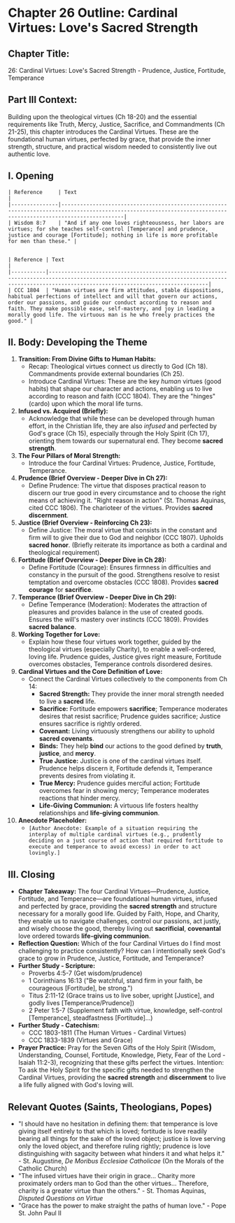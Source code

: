 # Chapter 26 Outline: Cardinal Virtues: Love's Sacred Strength

## Chapter Title:
26: Cardinal Virtues: Love's Sacred Strength - Prudence, Justice, Fortitude, Temperance

## Part III Context:
Building upon the theological virtues (Ch 18-20) and the essential requirements like Truth, Mercy, Justice, Sacrifice, and Commandments (Ch 21-25), this chapter introduces the Cardinal Virtues. These are the foundational human virtues, perfected by grace, that provide the inner strength, structure, and practical wisdom needed to consistently live out authentic love.

## I. Opening


    | Reference     | Text                                                                                                                                                           |
    |---------------|----------------------------------------------------------------------------------------------------------------------------------------------------------------|
    | Wisdom 8:7    | "And if any one loves righteousness, her labors are virtues; for she teaches self-control [Temperance] and prudence, justice and courage [Fortitude]; nothing in life is more profitable for men than these." |


    | Reference | Text                                                                                                                                                                                          |
    |-----------|-----------------------------------------------------------------------------------------------------------------------------------------------------------------------------------------------|
    | CCC 1804  | "Human virtues are firm attitudes, stable dispositions, habitual perfections of intellect and will that govern our actions, order our passions, and guide our conduct according to reason and faith. They make possible ease, self-mastery, and joy in leading a morally good life. The virtuous man is he who freely practices the good." |

## II. Body: Developing the Theme

1.  **Transition: From Divine Gifts to Human Habits:**
    *   Recap: Theological virtues connect us directly to God (Ch 18). Commandments provide external boundaries (Ch 25).
    *   Introduce Cardinal Virtues: These are the key *human* virtues (good habits) that shape our character and actions, enabling us to live according to reason and faith (CCC 1804). They are the "hinges" (cardo) upon which the moral life turns.
2.  **Infused vs. Acquired (Briefly):**
    *   Acknowledge that while these can be developed through human effort, in the Christian life, they are also *infused* and perfected by God's grace (Ch 15), especially through the Holy Spirit (Ch 17), orienting them towards our supernatural end. They become **sacred strength**.
3.  **The Four Pillars of Moral Strength:**
    *   Introduce the four Cardinal Virtues: Prudence, Justice, Fortitude, Temperance.
4.  **Prudence (Brief Overview - Deeper Dive in Ch 27):**
    *   Define Prudence: The virtue that disposes practical reason to discern our true good in every circumstance and to choose the right means of achieving it. "Right reason in action" (St. Thomas Aquinas, cited CCC 1806). The charioteer of the virtues. Provides **sacred discernment**.
5.  **Justice (Brief Overview - Reinforcing Ch 23):**
    *   Define Justice: The moral virtue that consists in the constant and firm will to give their due to God and neighbor (CCC 1807). Upholds **sacred honor**. (Briefly reiterate its importance as both a cardinal and theological requirement).
6.  **Fortitude (Brief Overview - Deeper Dive in Ch 28):**
    *   Define Fortitude (Courage): Ensures firmness in difficulties and constancy in the pursuit of the good. Strengthens resolve to resist temptation and overcome obstacles (CCC 1808). Provides **sacred courage** for **sacrifice**.
7.  **Temperance (Brief Overview - Deeper Dive in Ch 29):**
    *   Define Temperance (Moderation): Moderates the attraction of pleasures and provides balance in the use of created goods. Ensures the will's mastery over instincts (CCC 1809). Provides **sacred balance**.
8.  **Working Together for Love:**
    *   Explain how these four virtues work together, guided by the theological virtues (especially Charity), to enable a well-ordered, loving life. Prudence guides, Justice gives right measure, Fortitude overcomes obstacles, Temperance controls disordered desires.
9.  **Cardinal Virtues and the Core Definition of Love:**
    *   Connect the Cardinal Virtues collectively to the components from Ch 14:
        *   **Sacred Strength:** They provide the inner moral strength needed to live a **sacred** life.
        *   **Sacrifice:** Fortitude empowers **sacrifice**; Temperance moderates desires that resist sacrifice; Prudence guides sacrifice; Justice ensures sacrifice is rightly ordered.
        *   **Covenant:** Living virtuously strengthens our ability to uphold **sacred covenants**.
        *   **Binds:** They help **bind** our actions to the good defined by **truth**, **justice**, and **mercy**.
        *   **True Justice:** Justice is one of the cardinal virtues itself. Prudence helps discern it, Fortitude defends it, Temperance prevents desires from violating it.
        *   **True Mercy:** Prudence guides merciful action; Fortitude overcomes fear in showing mercy; Temperance moderates reactions that hinder mercy.
        *   **Life-Giving Communion:** A virtuous life fosters healthy relationships and **life-giving communion**.
10. **Anecdote Placeholder:**
    *   `[Author Anecdote: Example of a situation requiring the interplay of multiple cardinal virtues (e.g., prudently deciding on a just course of action that required fortitude to execute and temperance to avoid excess) in order to act lovingly.]`

## III. Closing

*   **Chapter Takeaway:** The four Cardinal Virtues—Prudence, Justice, Fortitude, and Temperance—are foundational human virtues, infused and perfected by grace, providing the **sacred strength** and structure necessary for a morally good life. Guided by Faith, Hope, and Charity, they enable us to navigate challenges, control our passions, act justly, and wisely choose the good, thereby living out **sacrificial**, **covenantal** love ordered towards **life-giving communion**.
*   **Reflection Question:** Which of the four Cardinal Virtues do I find most challenging to practice consistently? How can I intentionally seek God's grace to grow in Prudence, Justice, Fortitude, and Temperance?
*   **Further Study - Scripture:**
    *   Proverbs 4:5-7 (Get wisdom/prudence)
    *   1 Corinthians 16:13 ("Be watchful, stand firm in your faith, be courageous [Fortitude], be strong.")
    *   Titus 2:11-12 (Grace trains us to live sober, upright [Justice], and godly lives [Temperance/Prudence])
    *   2 Peter 1:5-7 (Supplement faith with virtue, knowledge, self-control [Temperance], steadfastness [Fortitude]...)
*   **Further Study - Catechism:**
    *   CCC 1803-1811 (The Human Virtues - Cardinal Virtues)
    *   CCC 1833-1839 (Virtues and Grace)
*   **Prayer Practice:** Pray for the Seven Gifts of the Holy Spirit (Wisdom, Understanding, Counsel, Fortitude, Knowledge, Piety, Fear of the Lord - Isaiah 11:2-3), recognizing that these gifts perfect the virtues. Intention: To ask the Holy Spirit for the specific gifts needed to strengthen the Cardinal Virtues, providing the **sacred strength** and **discernment** to live a life fully aligned with God's loving will.

## Relevant Quotes (Saints, Theologians, Popes)
*   "I should have no hesitation in defining them: that temperance is love giving itself entirely to that which is loved; fortitude is love readily bearing all things for the sake of the loved object; justice is love serving only the loved object, and therefore ruling rightly; prudence is love distinguishing with sagacity between what hinders it and what helps it." - St. Augustine, *De Moribus Ecclesiae Catholicae* (On the Morals of the Catholic Church)
*   "The infused virtues have their origin in grace... Charity more proximately orders man to God than the other virtues... Therefore, charity is a greater virtue than the others." - St. Thomas Aquinas, *Disputed Questions on Virtue*
*   "Grace has the power to make straight the paths of human love." - Pope St. John Paul II
